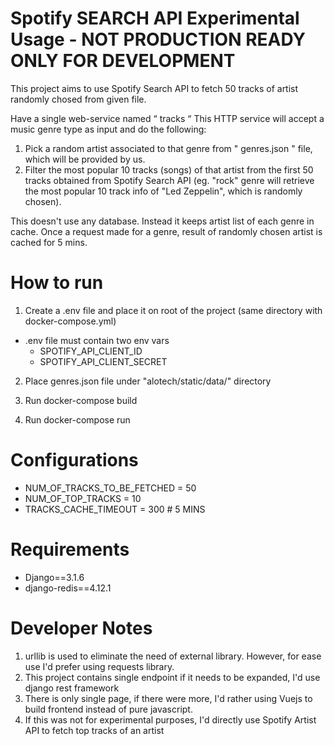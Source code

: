 # Spotify SEARCH API Experimental Usage - NOT PRODUCTION READY ONLY FOR DEVELOPMENT

This project aims to use Spotify Search API to fetch 50 tracks of artist randomly chosed from given file.  

Have a single web-service named “ tracks “ This HTTP service will accept a
music genre type as input and do the following:
1. Pick a random artist associated to that genre from " genres.json " file, which will be provided
by us.
2. Filter the most popular 10 tracks (songs) of that artist from the first 50 tracks obtained from
Spotify Search API (eg. "rock" genre will retrieve the most popular 10 track info of "Led
Zeppelin", which is randomly chosen).

This doesn't use any database. Instead it keeps artist list of each genre in cache. 
Once a request made for a genre, result of randomly chosen artist is cached for 5 mins.

# How to run
1. Create a .env file and place it on root of the project (same directory with docker-compose.yml)
  * .env file must contain two env vars
    * SPOTIFY_API_CLIENT_ID
    * SPOTIFY_API_CLIENT_SECRET
 
2. Place genres.json file under "alotech/static/data/" directory

3. Run docker-compose build

4. Run docker-compose run

# Configurations
* NUM_OF_TRACKS_TO_BE_FETCHED = 50
* NUM_OF_TOP_TRACKS = 10
* TRACKS_CACHE_TIMEOUT = 300 # 5 MINS

# Requirements
* Django==3.1.6
* django-redis==4.12.1

# Developer Notes
1. urllib is used to eliminate the need of external library. However, for ease use I'd prefer using requests library.
2. This project contains single endpoint if it needs to be expanded, I'd use django rest framework
3. There is only single page, if there were more, I'd rather using Vuejs to build frontend instead of pure javascript. 
4. If this was not for experimental purposes, I'd directly use Spotify Artist API to fetch top tracks of an artist
